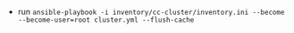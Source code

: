 - run `ansible-playbook -i inventory/cc-cluster/inventory.ini --become --become-user=root cluster.yml --flush-cache`
